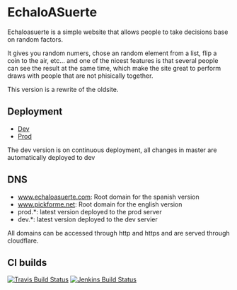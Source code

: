 EchaloASuerte
=============
Echaloasuerte is a simple website that allows people to take decisions base on random factors.

It gives you random numers, chose an random element from a list, flip a coin to the air, etc... and one of the nicest features is that several people can see the result at the same time, which make the site great to perform draws with people that are not phisically together.

This version is a rewrite of the oldsite.

## Deployment
- [Dev](http://dev.echaloasuerte.com)
- [Prod](http://prod.echaloasuerte.com)

The dev version is on continuous deployment, all changes in master are automatically deployed to dev

## DNS
 - www.echaloasuerte.com: Root domain for the spanish version
 - www.pickforme.net: Root domain for the english version
 - prod.*: latest version deployed to the prod server
 - dev.*: latest version deployed to the dev servier
  
All domains can be accessed through http and https and are served through cloudflare. 

## CI builds
[![Travis Build Status](https://travis-ci.org/etcaterva/EchaloASuerte.svg?branch=master)](https://travis-ci.org/etcaterva/EchaloASuerte)
[![Jenkins Build Status](http://92.222.219.42:8080/buildStatus/icon?job=Echaloasuerte-DEV-CI)](http://92.222.219.42:8080/job/Echaloasuerte-DEV-CI/)
